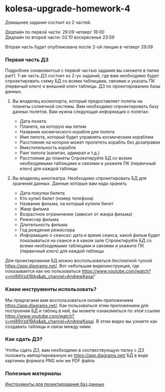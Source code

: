 # kolesa-upgrade-homework-4

Домашнее задание состоит из 2 частей.

Дедлайн по первой части: 29.09 четверг 18:00\
Дедлайн по второй части: 02.10 воскресенье 23:59


Вторая часть будет опубликована после 2-ой лекции в четверг 29.09

### Первая часть ДЗ
Подробнее ознакомитсья с первой частью задания вы сможете в папке part1.
1-ая часть ДЗ состоит из 2-ух заданий, где вам необходимо будет спроектировать схему БД со всеми таблицами, связями и указать ПК (первичый ключ) и внешний ключ таблицы.
ДЗ по проектированию базы данных.

1) Вы владелец космопорта, который предоставляет полеты на планеты солнечной системы. Вам необходимо спроектировать базу данных полетов. Вам нужна следующая информация о полетах:
   - Дата полета
   - Планета, на которую мы летим
   - Название космического корабля для полета
   - Имя пилота, который будет управлять космическим кораблем
   - Расстояние на которое может пролететь корабль без дозаправки
   - Вместительность корабля
   - Ранг пилота (капитан, адмирал и т.д.)
   - Расстояние до планеты
   Спроектируйте БД со всеми необходимыми таблицами и связями и укажите ПК (первичный ключ) для каждой таблицы

2) Вы владелец кинотеатра. Необходимо спроектировать БД для хранения данных. Данные которые вам надо хранить
   - Дата покупки билета
   - Кто купил билет (номер телефона)
   - Название фильма, на который купили билет
   - Жанр фильма
   - Возрастное ограничение (зависит от жанра фильма)
   - Режиссер фильма
   - Длительность фильма
   - Год рождения режиссера
   - Информацию о сеансах: дата и время сеанса, какой фильм будет показываться на сеансе и в каком зале
   Спроектируйте БД со всеми необходимыми таблицами и связями и укажите ПК (первичный ключ) для каждой таблицы



Для проектирования БД можно воспользоваться бесплатной тулзой https://app.diagrams.net/. Вот небольшая видеоинструкция, где показывается как ею пользоваться https://www.youtube.com/watch?v=ml89Vzd1BAs&ab_channel=AndrewKasai&quot;

### Какие инструменты использовать?
Мы предлагаем вам воспользоваться онлайн приложением https://app.diagrams.net/.
Как пользоваться этим приложением для построения БД и таблиц в ней, вы можете ознакомиться по этой ссылке https://www.youtube.com/watch?v=ml89Vzd1BAs&ab_channel=AndrewKasai.
В этом видео вы узнаете как создавать таблицы и связи между ними

### Как сдать ДЗ?
Чтобы сдать ДЗ, вам необходимо в соотвествующую папку с ДЗ положить импортированную из https://app.diagrams.net/ БД в виде картинки формата PNG
или же PDF файла

### Полезные материалы
[Инструменты для проектирования баз данных](https://github.com/Kolesa-Education/backend-articles/blob/master/databases/er-diagrams.md)
